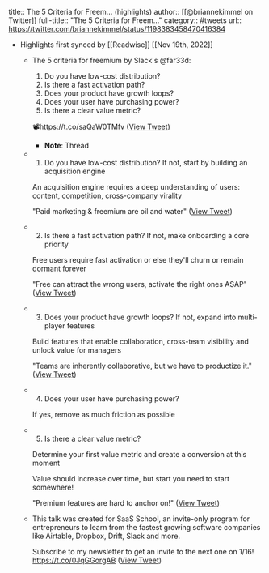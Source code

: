 title:: The 5 Criteria for Freem... (highlights)
author:: [[@briannekimmel on Twitter]]
full-title:: "The 5 Criteria for Freem..."
category:: #tweets
url:: https://twitter.com/briannekimmel/status/1198383458470416384

- Highlights first synced by [[Readwise]] [[Nov 19th, 2022]]
	- The 5 criteria for freemium by Slack's @far33d: 
	  
	  1.  Do you have low-cost distribution?
	  2. Is there a fast activation path? 
	  3. Does your product have growth loops? 
	  4. Does your user have purchasing power? 
	  5. Is there a clear value metric?
	  
	  📽️https://t.co/saQaW0TMfv ([View Tweet](https://twitter.com/briannekimmel/status/1198383452610973697))
		- **Note**: Thread
	- 1. Do you have low-cost distribution? 
	  If not, start by building an acquisition engine 
	  
	  An acquisition engine requires a deep understanding of users: content, competition, cross-company virality 
	  
	  "Paid marketing & freemium are oil and water" ([View Tweet](https://twitter.com/briannekimmel/status/1198383453680439297))
	- 2. Is there a fast activation path? 
	  If not, make onboarding a core priority
	  
	  Free users require fast activation or else they'll churn or remain dormant forever 
	  
	  "Free can attract the wrong users, activate the right ones ASAP" ([View Tweet](https://twitter.com/briannekimmel/status/1198383454963945472))
	- 3. Does your product have growth loops? 
	  If not, expand into multi-player features 
	  
	  Build features that enable collaboration, cross-team visibility and unlock value for managers 
	  
	  "Teams are inherently collaborative, but we have to productize it." ([View Tweet](https://twitter.com/briannekimmel/status/1198383455832166402))
	- 4. Does your user have purchasing power? 
	  
	  If yes, remove as much friction as possible
	- 5. Is there a clear value metric? 
	  
	  Determine your first value metric and create a conversion at this moment
	  
	  Value should increase over time, but start you need to start somewhere! 
	  
	  "Premium features are hard to anchor on!" ([View Tweet](https://twitter.com/briannekimmel/status/1198383457644056576))
	- This talk was created for SaaS School, an invite-only program for entrepreneurs to learn from the fastest growing software companies like Airtable, Dropbox, Drift, Slack and more. 
	  
	  Subscribe to my newsletter to get an invite to the next one on 1/16! 
	  https://t.co/0JqGGorgAB ([View Tweet](https://twitter.com/briannekimmel/status/1198383458470416384))